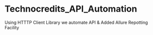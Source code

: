 # Technocredits_API_Automation
Using HTTTP Client Library we automate API &amp; Added Allure Repotting Facility 
